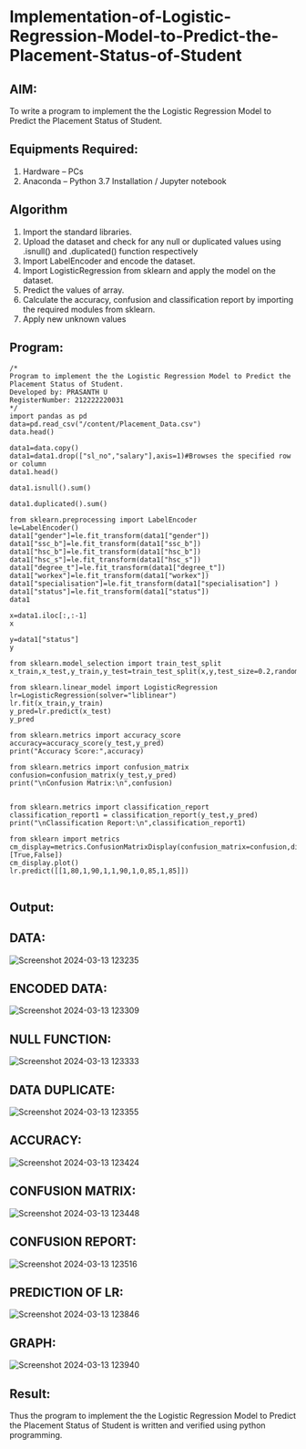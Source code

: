 # Implementation-of-Logistic-Regression-Model-to-Predict-the-Placement-Status-of-Student

## AIM:
To write a program to implement the the Logistic Regression Model to Predict the Placement Status of Student.

## Equipments Required:
1. Hardware – PCs
2. Anaconda – Python 3.7 Installation / Jupyter notebook

## Algorithm
1. Import the standard libraries.
2. Upload the dataset and check for any null or duplicated values using .isnull() and
.duplicated() function respectively
3. Import LabelEncoder and encode the dataset.
4. Import LogisticRegression from sklearn and apply the model on the dataset.
5. Predict the values of array.
6. Calculate the accuracy, confusion and classification report by importing the required
modules from sklearn.
7. Apply new unknown values

## Program:
```
/*
Program to implement the the Logistic Regression Model to Predict the Placement Status of Student.
Developed by: PRASANTH U
RegisterNumber: 212222220031
*/
import pandas as pd
data=pd.read_csv("/content/Placement_Data.csv")
data.head()

data1=data.copy()
data1=data1.drop(["sl_no","salary"],axis=1)#Browses the specified row or column
data1.head()

data1.isnull().sum()

data1.duplicated().sum()

from sklearn.preprocessing import LabelEncoder
le=LabelEncoder()
data1["gender"]=le.fit_transform(data1["gender"])
data1["ssc_b"]=le.fit_transform(data1["ssc_b"])
data1["hsc_b"]=le.fit_transform(data1["hsc_b"])
data1["hsc_s"]=le.fit_transform(data1["hsc_s"])
data1["degree_t"]=le.fit_transform(data1["degree_t"])
data1["workex"]=le.fit_transform(data1["workex"])
data1["specialisation"]=le.fit_transform(data1["specialisation"] )     
data1["status"]=le.fit_transform(data1["status"])       
data1 

x=data1.iloc[:,:-1]
x

y=data1["status"]
y

from sklearn.model_selection import train_test_split
x_train,x_test,y_train,y_test=train_test_split(x,y,test_size=0.2,random_state=0)

from sklearn.linear_model import LogisticRegression
lr=LogisticRegression(solver="liblinear")
lr.fit(x_train,y_train)
y_pred=lr.predict(x_test)
y_pred

from sklearn.metrics import accuracy_score
accuracy=accuracy_score(y_test,y_pred)
print("Accuracy Score:",accuracy)

from sklearn.metrics import confusion_matrix
confusion=confusion_matrix(y_test,y_pred)
print("\nConfusion Matrix:\n",confusion)


from sklearn.metrics import classification_report
classification_report1 = classification_report(y_test,y_pred)
print("\nClassification Report:\n",classification_report1)

from sklearn import metrics
cm_display=metrics.ConfusionMatrixDisplay(confusion_matrix=confusion,display_labels=[True,False])
cm_display.plot()
lr.predict([[1,80,1,90,1,1,90,1,0,85,1,85]])


```

## Output:
## DATA:

![Screenshot 2024-03-13 123235](https://github.com/Prasanth9025/Implementation-of-Logistic-Regression-Model-to-Predict-the-Placement-Status-of-Student/assets/118343686/de79f20a-d9e5-40e1-a075-421f4f73c346)

## ENCODED DATA:

![Screenshot 2024-03-13 123309](https://github.com/Prasanth9025/Implementation-of-Logistic-Regression-Model-to-Predict-the-Placement-Status-of-Student/assets/118343686/349f6c11-b5aa-4772-b2bb-a5f74eecac87)

## NULL FUNCTION:

![Screenshot 2024-03-13 123333](https://github.com/Prasanth9025/Implementation-of-Logistic-Regression-Model-to-Predict-the-Placement-Status-of-Student/assets/118343686/8e9be58a-0515-4da2-b58e-b23d76c8e42c)

## DATA DUPLICATE:

![Screenshot 2024-03-13 123355](https://github.com/Prasanth9025/Implementation-of-Logistic-Regression-Model-to-Predict-the-Placement-Status-of-Student/assets/118343686/d9e80e58-f98a-4ee3-9ec3-9fb59d701380)


## ACCURACY:

![Screenshot 2024-03-13 123424](https://github.com/Prasanth9025/Implementation-of-Logistic-Regression-Model-to-Predict-the-Placement-Status-of-Student/assets/118343686/b1519365-414f-42f9-ac14-8d76b5d2e200)

## CONFUSION MATRIX:

![Screenshot 2024-03-13 123448](https://github.com/Prasanth9025/Implementation-of-Logistic-Regression-Model-to-Predict-the-Placement-Status-of-Student/assets/118343686/c308de3e-790a-41ea-8c37-db720d6cb975)


## CONFUSION REPORT:

![Screenshot 2024-03-13 123516](https://github.com/Prasanth9025/Implementation-of-Logistic-Regression-Model-to-Predict-the-Placement-Status-of-Student/assets/118343686/7b6965c7-b04d-4a49-b919-df42be3b9a65)

## PREDICTION OF LR:

![Screenshot 2024-03-13 123846](https://github.com/Prasanth9025/Implementation-of-Logistic-Regression-Model-to-Predict-the-Placement-Status-of-Student/assets/118343686/3ad033eb-2e48-451d-9e8e-c6340fbf3b63)

## GRAPH:

![Screenshot 2024-03-13 123940](https://github.com/Prasanth9025/Implementation-of-Logistic-Regression-Model-to-Predict-the-Placement-Status-of-Student/assets/118343686/342e1886-abea-4b47-9f02-f52d766e13e3)



## Result:
Thus the program to implement the the Logistic Regression Model to Predict the Placement Status of Student is written and verified using python programming.
